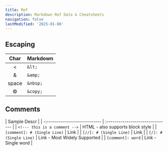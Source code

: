 ```yaml
---
title: Ref
description: Markdown Ref Data & Cheatsheets
navigation: false
lastModified: '2025-01-08'
---
```


## Escaping

| Char       | Markdown  |
| :--------: | :-------- |
| &lt;       | `&lt;`    |
| &amp;      | `&amp;`   |
| space      | `&nbsp;`  |
| &copy;     | `&copy;`  |

## Comments

| Sample Descr                            |
| -:--------------------------- | :------------------------------- |
| `<!--- this is a comment -->` | HTML - also supports block style |
| `[comment]: # (Single Line)`  | Link                             |
| `[//]: # (Single Line)`       | Link                             |
| `[/]: # (Single Line)`        | Link - Most Widely Supported     |
| `[comment]: word`             | Link - Single word               |
